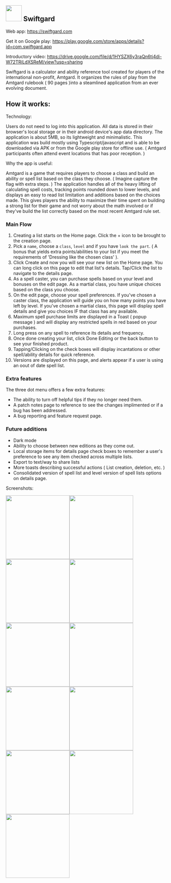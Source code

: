 ## <img src="public/screenshots/logo-transparent.png" width="50" /> Swiftgard

Web app: https://swiftgard.com

Get it on Google play: https://play.google.com/store/apps/details?id=com.swiftgard.app

Introductory video: https://drive.google.com/file/d/1HYSZX6y3raQn6tj4di-W72TRiLdXSReM/view?usp=sharing

Swiftgard is a calculator and ability reference tool created for players of the international non-profit, Amtgard. It organizes the rules of play from the Amtgard rulebook ( 90 pages )into a steamlined application from an ever evolving document.

## How it works:

Technology:

Users do not need to log into this application. All data is stored in their browser's local storage or in their android device's app data directory. The application is about 5MB, so its lightweight and minimalistic. This application was build mostly using Typescript/javascript and is able to be downloaded via APK or from the Google play store for offline use. ( Amtgard participants often attend event locations that has poor reception. ) 

Why the app is useful:

Amtgard is a game that requires players to choose a class and build an ability or spell list based on the class they choose. ( Imagine capture the flag with extra steps. ) The application handles all of the heavy lifting of calculating spell costs, tracking points rounded down to lower levels, and displays an easy to read list limitation and additions based on the choices made. This gives players the ability to maximize their time spent on building a strong list for their game and not worry about the math involved or if they've build the list correctly based on the most recent Amtgard rule set.

### Main Flow

1. Creating a list starts on the Home page. Click the + icon to be brought to the creation page.
2. Pick a `name`, choose a `class`, `level` and if you have `look the part`. ( A bonus that yields extra points/abilities to your list if you meet the requirements of 'Dressing like the chosen class' ).
3. Click Create and now you will see your new list on the Home page. You can long click on this page to edit that list's details. Tap/Click the list to navigate to the details page.
4. As a spell caster, you can purchase spells based on your level and bonuses on the edit page. As a martial class, you have unique choices based on the class you choose.
5. On the edit page, choose your spell preferences. If you've chosen a caster class, the application will guide you on how many points you have left by level. If you've chosen a martial class, this page will display spell details and give you choices IF that class has any available.
6. Maximum spell purchase limits are displayed in a Toast ( popup message ) and will display any restricted spells in red based on your purchases.
7. Long press on any spell to reference its details and frequency.
8. Once done creating your list, click Done Editing or the back button to see your finished product.
9. Tapping/Clicking on the check boxes will display incantations or other spell/ability details for quick reference.
10. Versions are displayed on this page, and alerts appear if a user is using an oout of date spell list.

### Extra features

The three dot menu offers a few extra features:
- The ability to turn off helpful tips if they no longer need them.
- A patch notes page to reference to see the changes implimented or if a bug has been addressed.
- A bug reporting and feature request page.

### Future additions

- Dark mode
- Ability to choose between new editions as they come out.
- Local storage items for details page check boxes to remember a user's preference to see any item checked across multiple lists.
- Export to text/way to share lists
- More toasts describing successful actions ( List creation, deletion, etc. )
- Consolidated version of spell list and level version of spell lists options on details page.
   
Screenshots:

<img src="public/screenshots/home.png" width="200"/><img src="public/screenshots/home-edit.jpg" width="200"/><img src="public/screenshots/create.jpg" width="200"/><img src="public/screenshots/caster-details.jpg" width="200"/><img src="public/screenshots/caster-add-spells.jpg" width="200"/><img src="public/screenshots/caster-remove-spells.jpg" width="200"/><img src="public/screenshots/caster-edit-details-modal.jpg" width="200"/><img src="public/screenshots/edit-spell-limitation-example.jpg" width="200"/><img src="public/screenshots/martial-list-details.jpg" width="200"/><img src="public/screenshots/martial-edit-abilities-modal.jpg" width="200"/><img src="public/screenshots/patch-notes.jpg" width="200"/>
